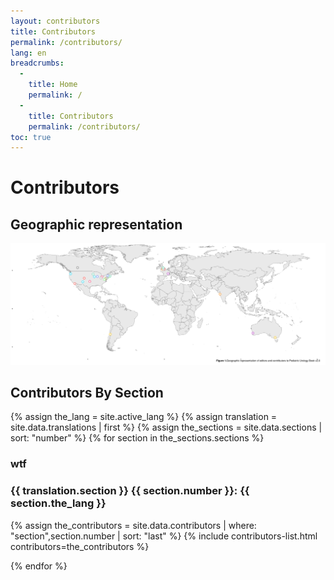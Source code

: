 ```yaml
---
layout: contributors
title: Contributors
permalink: /contributors/
lang: en
breadcrumbs:
  - 
    title: Home
    permalink: /
  - 
    title: Contributors
    permalink: /contributors/
toc: true
---
```


# Contributors

## Geographic representation

<img src="/assets/site-img/contributor-map.svg" class="img-fluid" alt="Geographic representation of Pediatric Urology Book contributors">

## Contributors By Section

{% assign the_lang = site.active_lang %}
{% assign translation = site.data.translations | first %}
{% assign the_sections = site.data.sections | sort: "number" %}
{% for section in the_sections.sections %}

### wtf

### {{ translation.section }} {{ section.number }}: {{ section.the_lang }}

{% assign the_contributors = site.data.contributors | where: "section",section.number | sort: "last" %}
{% include contributors-list.html contributors=the_contributors %}

{% endfor %}
